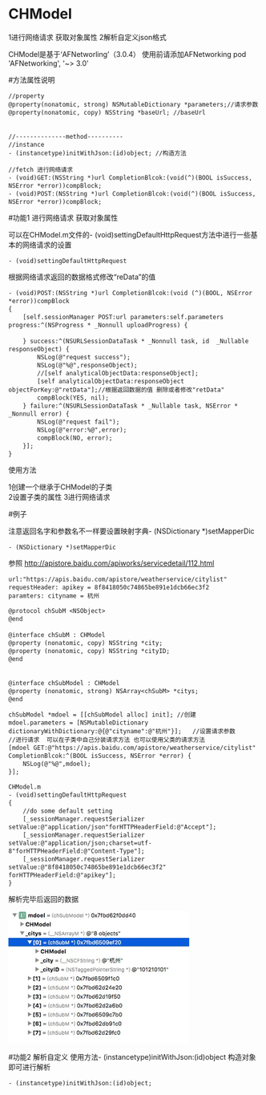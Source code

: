 # CHModel
1进行网络请求 获取对象属性  2解析自定义json格式

CHModel是基于‘AFNetworling’（3.0.4） 使用前请添加AFNetworking     pod 'AFNetworking', '~> 3.0'

#方法属性说明
```
//property
@property(nonatomic, strong) NSMutableDictionary *parameters;//请求参数
@property(nonatomic, copy) NSString *baseUrl; //baseUrl


//--------------method----------
//instance
- (instancetype)initWithJson:(id)object; //构造方法

//fetch 进行网络请求
- (void)GET:(NSString *)url CompletionBlcok:(void(^)(BOOL isSuccess, NSError *error))compBlock;
- (void)POST:(NSString *)url CompletionBlcok:(void(^)(BOOL isSuccess, NSError *error))compBlock;
```

#功能1 进行网络请求 获取对象属性

可以在CHModel.m文件的- (void)settingDefaultHttpRequest方法中进行一些基本的网络请求的设置
```
- (void)settingDefaultHttpRequest
```

根据网络请求返回的数据格式修改“reData”的值
```
- (void)POST:(NSString *)url CompletionBlcok:(void (^)(BOOL, NSError *error))compBlock
{
    [self.sessionManager POST:url parameters:self.parameters progress:^(NSProgress * _Nonnull uploadProgress) {
        
    } success:^(NSURLSessionDataTask * _Nonnull task, id  _Nullable responseObject) {
        NSLog(@"request success");
        NSLog(@"%@",responseObject);
        //[self analyticalObjectData:responseObject];
        [self analyticalObjectData:responseObject objectForKey:@"retData"];//根据返回数据的值 删除或者修改"retData"
        compBlock(YES, nil);
    } failure:^(NSURLSessionDataTask * _Nullable task, NSError * _Nonnull error) {
        NSLog(@"request fail");
        NSLog(@"error:%@",error);
        compBlock(NO, error);
    }];
}
```
使用方法

1创建一个继承于CHModel的子类  
2设置子类的属性
3进行网络请求

#例子

注意返回名字和参数名不一样要设置映射字典- (NSDictionary *)setMapperDic
```
- (NSDictionary *)setMapperDic
```
参照 http://apistore.baidu.com/apiworks/servicedetail/112.html
```
url:"https://apis.baidu.com/apistore/weatherservice/citylist"
requestHeader: apikey = 8f8418050c74865be891e1dcb66ec3f2
paramters: cityname = 杭州
```
```
@protocol chSubM <NSObject>
@end

@interface chSubM : CHModel
@property (nonatomic, copy) NSString *city;
@property (nonatomic, copy) NSString *cityID;
@end


@interface chSubModel : CHModel
@property (nonatomic, strong) NSArray<chSubM> *citys;
@end
```
```
chSubModel *mdoel = [[chSubModel alloc] init]; //创建
mdoel.parameters = [NSMutableDictionary dictionaryWithDictionary:@{@"cityname":@"杭州"}];   //设置请求参数
//进行请求  可以在子类中自己分装请求方法 也可以使用父类的请求方法
[mdoel GET:@"https://apis.baidu.com/apistore/weatherservice/citylist" CompletionBlcok:^(BOOL isSuccess, NSError *error) {
    NSLog(@"%@",mdoel);
}];
```
```
CHModel.m
- (void)settingDefaultHttpRequest
{
    //do some default setting
    [_sessionManager.requestSerializer setValue:@"application/json"forHTTPHeaderField:@"Accept"];
    [_sessionManager.requestSerializer setValue:@"application/json;charset=utf-8"forHTTPHeaderField:@"Content-Type"];
    [_sessionManager.requestSerializer setValue:@"8f8418050c74865be891e1dcb66ec3f2" forHTTPHeaderField:@"apikey"];
}
```
解析完毕后返回的数据

![1111](https://github.com/GithubChinaCH/CHModel/raw/master/1111.png)

#功能2 解析自定义
使用方法- (instancetype)initWithJson:(id)object 构造对象即可进行解析
```
- (instancetype)initWithJson:(id)object;
```

